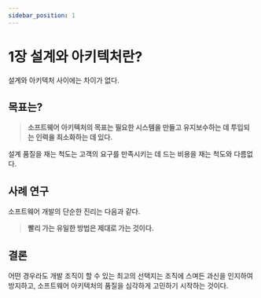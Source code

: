 ```yaml
---
sidebar_position: 1
---
```


# 1장 설계와 아키텍처란?

설계와 아키텍처 사이에는 차이가 없다.

## 목표는?

> **소프트웨어 아키텍처의 목표는 필요한 시스템을 만들고 유지보수하는 데 투입되는 인력을 최소화하는 데 있다.**

설계 품질을 재는 척도는 고객의 요구를 만족시키는 데 드는 비용을 재는 척도와 다름없다.

## 사례 연구

소프트웨어 개발의 단순한 진리는 다음과 같다.

> **빨리 가는 유일한 방법은 제대로 가는 것이다.**

## 결론

어떤 경우라도 개발 조직이 할 수 있는 최고의 선택지는 조직에 스며든 과신을 인지하여 방지하고, 소프트웨어 아키텍처의 품질을 심각하게 고민하기 시작하는 것이다.
